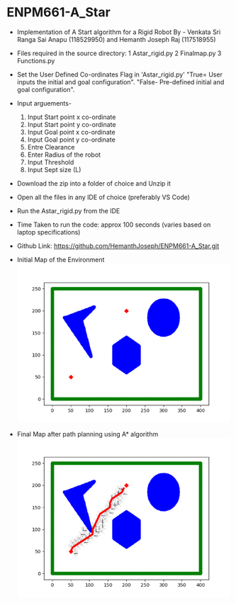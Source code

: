 # ENPM661-A_Star
* Implementation of A Start algorithm for a Rigid Robot
By - Venkata Sri Ranga Sai Anapu (118529950) and Hemanth Joseph Raj (117518955)


* Files required in the source directory:
     1 Astar_rigid.py
     2 Finalmap.py
     3 Functions.py

* Set the User Defined Co-ordinates Flag in 'Astar_rigid.py'
    "True= User inputs the initial and goal configuration".
    "False- Pre-defined initial and goal configuration".

* Input arguements-
    1) Input Start point x co-ordinate
    2) Input Start point y co-ordinate
    3) Input Goal point x co-ordinate 
    4) Input Goal point y co-ordinate 
    5) Entre Clearance
    6) Enter Radius of the robot
    6) Input Threshold     
    7) Input Sept size (L)

* Download the zip into a folder of choice and Unzip it
* Open all the files in any IDE of choice (preferably VS Code)
* Run the Astar_rigid.py from the IDE

* Time Taken to run the code: approx 100 seconds (varies based on laptop specifications)

* Github Link: https://github.com/HemanthJoseph/ENPM661-A_Star.git

* Initial Map of the Environment
![Map](Map.png)

* Final Map after path planning using A* algorithm
![Final Map](Path_rigid.png)
